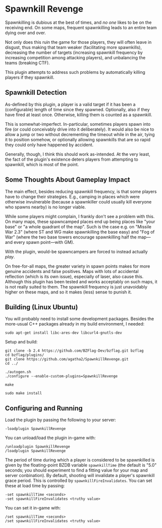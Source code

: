 # Spawnkill Revenge

Spawnkilling is dubious at the best of times, and _no one_ likes to be on the receiving end.  On
some maps, frequent spawnkilling leads to an entire team dying over and over.

Not only does this ruin the game for those players, they will often leave in disgust, thus making
that team weaker (facilitating more spawnkills), decreasing the number of targets (increasing
spawnkill frequency by increasing competition among attacking players), and unbalancing the teams
(breaking CTF).

This plugin attempts to address such problems by automatically killing players if they spawnkill.



## Spawnkill Detection

As-defined by this plugin, a player is a valid target if it has been a (configurable) length of time
since they spawned.  Optionally, also if they have fired at least once.  Otherwise, killing them is
counted as a spawnkill.

This is somewhat-imperfect.  In-particular, sometimes players spawn into fire (or could conceivably
drive into it deliberately).  It would also be nice to allow a jump or two without decrementing the
timeout while in the air, tying it to position somehow, or optionally allowing spawnkills that are
so rapid they could only have happened by accident.

Generally, though, I think this should work as-intended.  At the very least, the fact of the
plugin's existence deters players from attempting to spawnkill, which is most of the point.



## Some Thoughts About Gameplay Impact

The main effect, besides reducing spawnkill frequency, is that some players have to change their
strategies.  E.g., camping in places which were otherwise invulnerable (because a spawnkiller could
usually kill everyone who spawns nearby) is no longer viable.

While some players might complain, I frankly don't see a problem with this.  On many maps, these
spawncamped places end up being places like "your base" or "a whole quadrant of the map".  Such is
the case e.g. on "Missile War 2.3" (where ST and WG make spawnkilling the base easy) and "Fog of
War" (where the two base towers encourage spawnkilling half the map—and every spawn point—with GM).

With the plugin, would-be spawncampers are forced to instead actually _play_.

On free-for-all maps, the greater variety in spawn points makes for more genuine accidents and false
positives.  Maps with lots of accidental reflection (which is its own issue), especially of laser,
also cause this.  Although this plugin has been tested and works acceptably on such maps, it is not
really suited to them.  The spawnkill frequency is just unavoidably higher on these maps, and so it
makes (less) sense to punish it.



## Building (Linux Ubuntu)

You will probably need to install some development packages.  Besides the more-usual C++ packages
already in my build environment, I needed:

    sudo apt-get install libc-ares-dev libcurl4-gnutls-dev

Setup and build:

    git clone -b 2.4 https://github.com/BZFlag-Dev/bzflag.git bzflag
    cd bzflag/plugins/
    git clone https://github.com/agatha2/SpawnkillRevenge.git
    cd ../

    ./autogen.sh
    ./configure --enable-custom-plugins=SpawnkillRevenge

    make

    sudo make install



## Configuring and Running

Load the plugin by passing the following to your server:

    -loadplugin SpawnkillRevenge

You can unload/load the plugin in-game with:

    /unloadplugin SpawnkillRevenge
    /loadplugin SpawnkillRevenge

The period of time during which a player is considered to be spawnkilled is given by the
floating-point BZDB variable `spawnkillTime` (the default is "5.0" seconds; you should experiment
to find a fitting value for your map and server conbination).  By default, shooting will invalidate
a player's spawnkill grace period.  This is controlled by `spawnkillFireInvalidates`.  You can set
these at load time by passing:

    -set spawnkillTime <seconds>
    -set spawnkillFireInvalidates <truthy value>

You can set it in-game with:

    /set spawnkillTime <seconds>
    /set spawnkillFireInvalidates <truthy value>
